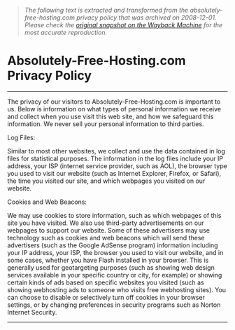 > *The following text is extracted and transformed from the absolutely-free-hosting.com privacy policy that was archived on 2008-12-01. Please check the [original snapshot on the Wayback Machine](https://web.archive.org/web/20081201163952id_/http%3A//www.absolutely-free-hosting.com/privacy.php) for the most accurate reproduction.*

# Absolutely-Free-Hosting.com Privacy Policy

* * *

  
The privacy of our visitors to Absolutely-Free-Hosting.com is important to us. Below is information on what types of personal information we receive and collect when you use visit this web site, and how we safeguard this information. We never sell your personal information to third parties. 

Log Files: 

Similar to most other websites, we collect and use the data contained in log files for statistical purposes. The information in the log files include your IP address, your ISP (internet service provider, such as AOL), the browser type you used to visit our website (such as Internet Explorer, Firefox, or Safari), the time you visited our site, and which webpages you visited on our website. 

Cookies and Web Beacons: 

We may use cookies to store information, such as which webpages of this site you have visited. We also use third-party advertisements on our webpages to support our website. Some of these advertisers may use technology such as cookies and web beacons which will send these advertisers (such as the Google AdSense program) information including your IP address, your ISP, the browser you used to visit our website, and in some cases, whether you have Flash installed in your browser. This is generally used for geotargeting purposes (such as showing web design services available in your specific country or city, for example) or showing certain kinds of ads based on specific websites you visited (such as showing webhosting ads to someone who visits free webhosting sites). You can choose to disable or selectively turn off cookies in your browser settings, or by changing preferences in security programs such as Norton Internet Security. 

* * *
